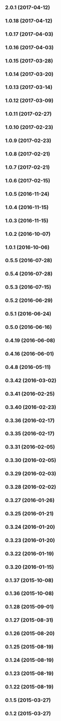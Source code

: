 ### 2.0.1 (2017-04-12)


### 1.0.18 (2017-04-12)


### 1.0.17 (2017-04-03)


### 1.0.16 (2017-04-03)


### 1.0.15 (2017-03-28)


### 1.0.14 (2017-03-20)


### 1.0.13 (2017-03-14)


### 1.0.12 (2017-03-09)


### 1.0.11 (2017-02-27)


### 1.0.10 (2017-02-23)


### 1.0.9 (2017-02-23)


### 1.0.8 (2017-02-21)


### 1.0.7 (2017-02-21)


### 1.0.6 (2017-02-15)


### 1.0.5 (2016-11-24)


### 1.0.4 (2016-11-15)


### 1.0.3 (2016-11-15)


### 1.0.2 (2016-10-07)


### 1.0.1 (2016-10-06)


### 0.5.5 (2016-07-28)


### 0.5.4 (2016-07-28)


### 0.5.3 (2016-07-15)


### 0.5.2 (2016-06-29)


### 0.5.1 (2016-06-24)


### 0.5.0 (2016-06-16)


### 0.4.19 (2016-06-08)


### 0.4.16 (2016-06-01)


### 0.4.8 (2016-05-11)


### 0.3.42 (2016-03-02)


### 0.3.41 (2016-02-25)


### 0.3.40 (2016-02-23)


### 0.3.36 (2016-02-17)


### 0.3.35 (2016-02-17)


### 0.3.31 (2016-02-05)


### 0.3.30 (2016-02-05)


### 0.3.29 (2016-02-03)


### 0.3.28 (2016-02-02)


### 0.3.27 (2016-01-26)


### 0.3.25 (2016-01-21)


### 0.3.24 (2016-01-20)


### 0.3.23 (2016-01-20)


### 0.3.22 (2016-01-19)


### 0.3.20 (2016-01-15)


### 0.1.37 (2015-10-08)


### 0.1.36 (2015-10-08)


### 0.1.28 (2015-09-01)


### 0.1.27 (2015-08-31)


### 0.1.26 (2015-08-20)


### 0.1.25 (2015-08-19)


### 0.1.24 (2015-08-19)


### 0.1.23 (2015-08-19)


### 0.1.22 (2015-08-19)


### 0.1.5 (2015-03-27)


### 0.1.2 (2015-03-27)

